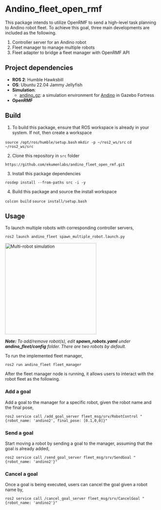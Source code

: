 # Andino_fleet_open_rmf
This package intends to utilize OpenRMF to send a high-level task planning to Andino robot fleet. To achieve this goal, three main developments are included as the following.
<ol>
  <li>Controller server for an Andino robot</li>
  <li>Fleet manager to manage multiple robots</li>
  <li>Fleet adapter to bridge a fleet manager with OpenRMF API</li>
</ol>

## Project dependencies
- <b>ROS 2</b>: Humble Hawksbill
- <b>OS</b>: Ubuntu 22.04 Jammy Jellyfish
- <b>Simulation</b>: 
    - [andino_gz](https://github.com/Ekumen-OS/andino_gz/tree/humble?tab=readme-ov-file): a simulation environment for [Andino](https://github.com/Ekumen-OS/andino) in Gazebo Fortress
- <b>OpenRMF</b>

## Build
1. To build this package, ensure that ROS workspace is already in your system. If not, then create a workspace

```source /opt/ros/humble/setup.bash```
```mkdir -p ~/ros2_ws/src```
```cd ~/ros2_ws/src```

2. Clone this repository in ```src``` folder

```https://github.com/ekumenlabs/andino_fleet_open_rmf.git```

3. Install this package dependencies

```rosdep install --from-paths src -i -y```

4. Build this package and source the install workspace

```colcon build```
```source install/setup.bash```

## Usage
To launch multiple robots with corresponding controller servers,

```ros2 launch andino_fleet spawn_multiple_robot.launch.py```

<img src="https://github.com/ekumenlabs/andino_fleet_open_rmf/blob/readme-writing/docs/Screenshot%20from%202024-05-21%2010-18-39.png" alt="Multi-robot simulation" title="Multi-robot simulation" width="300"/>

*<b>Note: </b> To add/remove robot(s), edit <b>spawn_robots.yaml</b> under <b>andino_fleet/config</b> folder. There are two robots by default.*

To run the implemented fleet manager,

```ros2 run andino_fleet fleet_manager```

After the fleet manager node is running, it allows users to interact with the robot fleet as the following.

### Add a goal
Add a goal to the manager for a specific robot, given the robot name and the final pose,

```ros2 service call /add_goal_server fleet_msg/srv/RobotControl "{robot_name: 'andino2', final_pose: [0.1,0,0]}"```

### Send a goal
Start moving a robot by sending a goal to the manager, assuming that the goal is already added,

```ros2 service call /send_goal_server fleet_msg/srv/SendGoal "{robot_name: 'andino2'}"```

### Cancel a goal
Once a goal is being executed, users can cancel the goal given a robot name by,

```ros2 service call /cancel_goal_server fleet_msg/srv/CancelGoal "{robot_name: 'andino2'}"```

